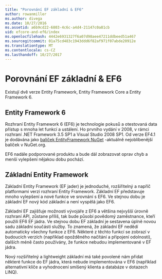 ```yaml
---
title: "Porovnání EF základní & EF6"
author: rowanmiller
ms.author: divega
ms.date: 10/27/2016
ms.assetid: a6b9cd22-6803-4c6c-a4d4-21147c0a81cb
uid: efcore-and-ef6/index
ms.openlocfilehash: 4442e6931327f6a07d98aee47211ddbeed51a467
ms.sourcegitcommit: 01a75cd483c1943ddd6f82af971f07abde20912e
ms.translationtype: MT
ms.contentlocale: cs-CZ
ms.lasthandoff: 10/27/2017
---
```

# <a name="compare-ef-core--ef6"></a>Porovnání EF základní & EF6

Existují dvě verze Entity Framework, Entity Framework Core a Entity Framework 6.

## <a name="entity-framework-6"></a>Entity Framework 6

Rozhraní Entity Framework 6 (EF6) je technologie pokusů a otestovaná data přístup s mnoha let funkcí a ustálení. Ho prvního vydání v 2008, v rámci rozhraní .NET Framework 3.5 SP1 a Visual Studio 2008 SP1. Od verze EF4.1 je dodávána jako [balíček EntityFramework NuGet](https://www.nuget.org/packages/EntityFramework/) -aktuálně nejoblíbenější balíček v NuGet.org.

EF6 nadále podporované produktu a bude dál zobrazovat oprav chyb a menší vylepšení nějakou dobu pochází.

## <a name="entity-framework-core"></a>Základní Entity Framework

Základní Entity Framework (EF jader) je jednoduché, rozšiřitelný a napříč platformami verzi rozhraní Entity Framework. Základní EF představuje mnoho vylepšení a nové funkce ve srovnání s EF6. Ve stejnou dobu je základní EF nový kód základní a není vyspělá jako EF6.

Základní EF zajišťuje možnosti vývojáře z EF6 a většina nejvyšší úrovně rozhraní API, zůstane příliš, tak bude působí povědomý zaměstnance, kteří použili EF6 EF jádra. Ve stejnou dobu EF základní je sestavena úplně novou sadu základní součásti služby. To znamená, že základní EF nedědí automaticky všechny funkce z EF6. Některé z těchto funkcí se zobrazí v budoucích verzích (například opožděného načítání a připojení odolnosti), dalších méně často používány, že funkce nebudou implementované v EF jádra.

Nový rozšiřitelný a lightweight základní má také povolené nám přidat některé funkce do EF jádra, která nebude implementována v EF6 (například alternativní klíče a vyhodnocení smíšený klienta a databáze v dotazech LINQ).
